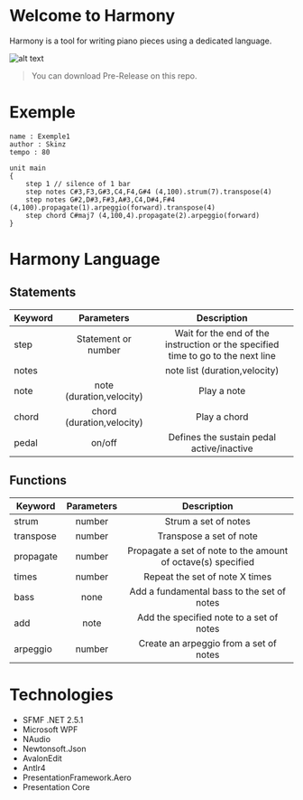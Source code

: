 # Welcome to Harmony

  Harmony is a tool for writing piano pieces using a dedicated language.

  ![alt text](https://i.imgur.com/Zd3DzsO.png)
    
  > You can download Pre-Release on this repo.
  
# Exemple

  ```
  name : Exemple1
  author : Skinz
  tempo : 80

  unit main
  {
	  step 1 // silence of 1 bar
	  step notes C#3,F3,G#3,C4,F4,G#4 (4,100).strum(7).transpose(4) 
	  step notes G#2,D#3,F#3,A#3,C4,D#4,F#4  (4,100).propagate(1).arpeggio(forward).transpose(4)
	  step chord C#maj7 (4,100,4).propagate(2).arpeggio(forward)
  }
  ```
# Harmony Language

## Statements

 | Keyword      | Parameters    | Description    |
| ------------- |:-------------:| :-------------:|
| step      | Statement or number |  Wait for the end of the instruction or the specified time to go to the next line | 
| notes |   | note list (duration,velocity) |
| note | note (duration,velocity) | Play a note |
| chord | chord (duration,velocity) | Play a chord |
| pedal | on/off | Defines the sustain pedal active/inactive |


## Functions

 | Keyword      | Parameters    | Description    |
| ------------- |:-------------:| :-------------:|
| strum      | number |  Strum a set of notes | 
| transpose | number  | Transpose a set of note |
| propagate | number | Propagate a set of note to the amount of octave(s) specified |
| times | number | Repeat the set of note X times |
| bass | none | Add a fundamental bass to the set of notes |
| add | note | Add the specified note to a set of notes |
| arpeggio | number | Create an arpeggio from a set of notes |

# Technologies

  * SFMF .NET 2.5.1
  * Microsoft WPF
  * NAudio
  * Newtonsoft.Json
  * AvalonEdit
  * Antlr4
  * PresentationFramework.Aero
  * Presentation Core